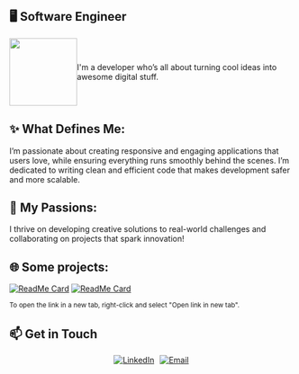 ## 🖥️ Software Engineer

<div style="display: flex; align-items: center;">
  <img src="https://media4.giphy.com/media/v1.Y2lkPTc5MGI3NjExMWc3NW11M2thOTV1a2F3M3FpZnE2NWQ2ZHJiODRoMWJ1YWtwc2F3YyZlcD12MV9pbnRlcm5hbF9naWZfYnlfaWQmY3Q9Zw/unQ3IJU2RG7DO/giphy.webp" width="120"/>
  <p>I'm a developer who’s all about turning cool ideas into awesome digital stuff.</p>
</div>

## ✨ What Defines Me:

I’m passionate about creating responsive and engaging applications that users love, while ensuring everything runs smoothly behind the scenes. I’m dedicated to writing clean and efficient code that makes development safer and more scalable.

## 💖 My Passions:

I thrive on developing creative solutions to real-world challenges and collaborating on projects that spark innovation!

## 🌐 Some projects:

[![ReadMe Card](https://github-readme-stats.vercel.app/api/pin/?username=ssp1999&repo=landing-page&bg_color=0d1117FF&title_color=FFFFFF&text_color=FFFFFF&icon_color=FFFFFF&show_description=false)](https://ssp1999.github.io/landing-page/)
[![ReadMe Card](https://github-readme-stats.vercel.app/api/pin/?username=ssp1999&repo=music&bg_color=0d1117FF&title_color=FFFFFF&text_color=FFFFFF&icon_color=FFFFFF&show_description=false)](https://ssp1999.github.io/music/)

<sub>To open the link in a new tab, right-click and select "Open link in new tab".</sub>

## 📫 Get in Touch

<div style="display: flex; justify-content: center;">
  <a href="https://www.linkedin.com/in/shakyraportes">
    <img src="https://img.shields.io/badge/LinkedIn-0077B5?style=for-the-badge&logo=linkedin&logoColor=white" alt="LinkedIn">
  </a>
  <a href="mailto:shakyra.portes@gmail.com" style="margin-left: 10px;">
    <img src="https://img.shields.io/badge/Email-FF0000?style=for-the-badge&logo=gmail&logoColor=white" alt="Email">
  </a>
</div>
